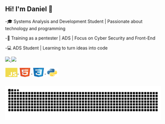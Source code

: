 ## Hi! I'm Daniel 👾


-🎓 Systems Analysis and Development Student | Passionate about technology and programming

-🚀 Training as a pentester | ADS | Focus on Cyber ​​Security and Front-End

-💻 ADS Student | Learning to turn ideas into code


<div>
  <a href="https://github.com/ThatNewWell">
  <img height="180em" src="https://github-readme-stats.vercel.app/api?username=ThatNewWell&show_icons=true&theme=vue-dark&include_all_commits=true&count_private=true"/>
  <img height="180em" src="https://github-readme-stats.vercel.app/api/top-langs/?username=ThatNewWell&layout=compact&langs_count=16&theme=vue-dark"/>
</div>

<div style="display: inline_block"><br>
  <img align="center" alt="Dan-Js" height="30" width="40" src="https://raw.githubusercontent.com/devicons/devicon/master/icons/javascript/javascript-plain.svg">
  <img align="center" alt="Dan-HTML" height="30" width="40" src="https://raw.githubusercontent.com/devicons/devicon/master/icons/html5/html5-original.svg">
  <img align="center" alt="Dan-CSS" height="30" width="40" src="https://raw.githubusercontent.com/devicons/devicon/master/icons/css3/css3-original.svg">
  <img align="center" alt="Dan-Python" height="30" width="40" src="https://raw.githubusercontent.com/devicons/devicon/master/icons/python/python-original.svg">
</div>

##

<picture align="center">
  <source media="(prefers-color-scheme: dark)" srcset="https://raw.githubusercontent.com/ThatNewWell/ThatNewWell/output/github-contribution-grid-snake-dark.svg">
  <source media="(prefers-color-scheme: light)" srcset="https://raw.githubusercontent.com/ThatNewWell/ThatNewWell/output/github-contribution-grid-snake-dark.svg">
  <img align="center" alt="github contribution grid snake animation" src="https://raw.githubusercontent.com/ThatNewWell/ThatNewWell/output/github-contribution-grid-snake.svg">
</picture>

